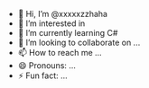 - 👋 Hi, I’m @xxxxxzzhaha
- 👀 I’m interested in 
- 🌱 I’m currently learning C#
- 💞️ I’m looking to collaborate on ...
- 📫 How to reach me ...
- 😄 Pronouns: ...
- ⚡ Fun fact: ...

<!---
xxxxxzzhaha/xxxxxzzhaha is a ✨ special ✨ repository because its `README.md` (this file) appears on your GitHub profile.
You can click the Preview link to take a look at your changes.
--->
